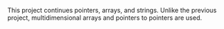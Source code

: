This project continues pointers, arrays, and strings. Unlike the previous project, multidimensional arrays and pointers to pointers are used.